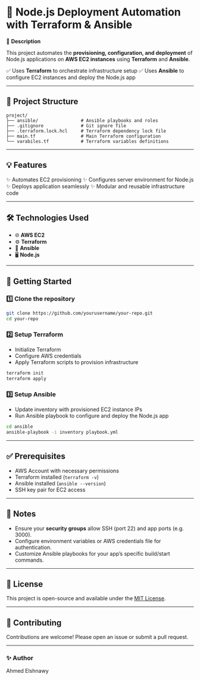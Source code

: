 # 🚀 Node.js Deployment Automation with Terraform & Ansible

🔧 **Description**

This project automates the **provisioning, configuration, and deployment** of Node.js applications on **AWS EC2 instances** using **Terraform** and **Ansible**.

✅ Uses **Terraform** to orchestrate infrastructure setup
✅ Uses **Ansible** to configure EC2 instances and deploy the Node.js app

---

## 📂 Project Structure

```
project/
├── ansible/                # Ansible playbooks and roles
├── .gitignore              # Git ignore file
├── .terraform.lock.hcl     # Terraform dependency lock file
├── main.tf                 # Main Terraform configuration
└── varabiles.tf            # Terraform variables definitions
```

---

## 💡 Features

✨ Automates EC2 provisioning
✨ Configures server environment for Node.js
✨ Deploys application seamlessly
✨ Modular and reusable infrastructure code

---

## 🛠️ Technologies Used

* 🌐 **AWS EC2**
* ⚙️ **Terraform**
* 🔧 **Ansible**
* 🖥️ **Node.js**

---

## 🚀 Getting Started

### 1️⃣ Clone the repository

```bash
git clone https://github.com/yourusername/your-repo.git
cd your-repo
```

### 2️⃣ Setup Terraform

* Initialize Terraform
* Configure AWS credentials
* Apply Terraform scripts to provision infrastructure

```bash
terraform init
terraform apply
```

### 3️⃣ Setup Ansible

* Update inventory with provisioned EC2 instance IPs
* Run Ansible playbook to configure and deploy the Node.js app

```bash
cd ansible
ansible-playbook -i inventory playbook.yml
```

---

## ✅ Prerequisites

* AWS Account with necessary permissions
* Terraform installed (`terraform -v`)
* Ansible installed (`ansible --version`)
* SSH key pair for EC2 access

---

## 📌 Notes

* Ensure your **security groups** allow SSH (port 22) and app ports (e.g. 3000).
* Configure environment variables or AWS credentials file for authentication.
* Customize Ansible playbooks for your app’s specific build/start commands.

---

## 📄 License

This project is open-source and available under the [MIT License](LICENSE).

---

## 🤝 Contributing

Contributions are welcome! Please open an issue or submit a pull request.

---

### ✨ Author

Ahmed Elshnawy


